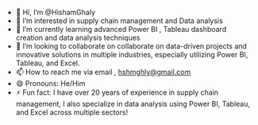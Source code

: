 - 👋 Hi, I’m @HishamGhaly
- 👀 I’m interested in supply chain management and Data analysis 
- 🌱 I’m currently learning advanced Power BI , Tableau dashboard creation and data analysis techniques
- 💞️ I’m looking to collaborate on collaborate on data-driven projects and innovative solutions in multiple industries, especially utilizing Power BI, Tableau, and Excel.
- 📫 How to reach me via email , hshmghly@gmail.com
- 😄 Pronouns: He/Him
- ⚡ Fun fact: I have over 20 years of experience in supply chain management, I also specialize in data analysis using Power BI, Tableau, and Excel across multiple sectors!

<!---
HishamGhaly/HishamGhaly is a ✨ special ✨ repository because its `README.md` (this file) appears on your GitHub profile.
You can click the Preview link to take a look at your changes.
--->
